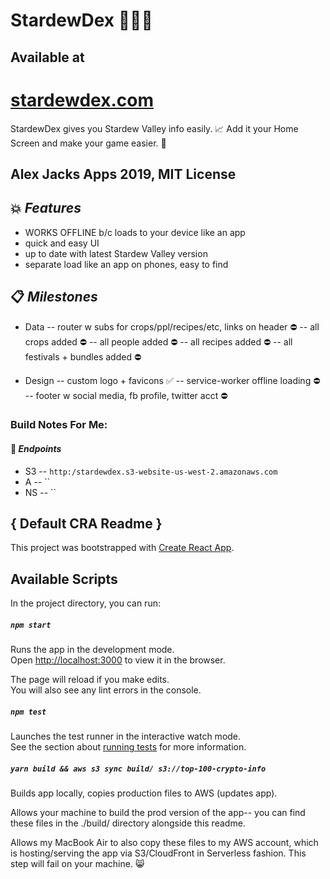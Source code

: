 # StardewDex 🍈🌟📇

## Available at
# [stardewdex.com](https://stardewdex.com)

StardewDex gives you Stardew Valley info easily. 📈
Add it your Home Screen and make your game easier. 💝

## Alex Jacks Apps 2019, MIT License

## 💥 _Features_

- WORKS OFFLINE b/c loads to your device like an app
- quick and easy UI
- up to date with latest Stardew Valley version
- separate load like an app on phones, easy to find

## 📋 _Milestones_

- Data
-- router w subs for crops/ppl/recipes/etc, links on header ⛔️
-- all crops added ⛔️
-- all people added ⛔️
-- all recipes added ⛔️
-- all festivals + bundles added ⛔️

- Design
-- custom logo + favicons ✅
-- service-worker offline loading ⛔️
-- footer w social media, fb profile, twitter acct ⛔️


### Build Notes For Me:
#### 📝 _Endpoints_
- S3
-- `http:/stardewdex.s3-website-us-west-2.amazonaws.com`
- A 
-- ``
- NS
-- ``

## { Default CRA Readme }

This project was bootstrapped with [Create React App](https://github.com/facebook/create-react-app).

## Available Scripts

In the project directory, you can run:

##### `npm start`

Runs the app in the development mode.<br>
Open [http://localhost:3000](http://localhost:3000) to view it in the browser.

The page will reload if you make edits.<br>
You will also see any lint errors in the console.

##### `npm test`

Launches the test runner in the interactive watch mode.<br>
See the section about [running tests](https://facebook.github.io/create-react-app/docs/running-tests) for more information.

##### `yarn build && aws s3 sync build/ s3://top-100-crypto-info`

Builds app locally, copies production files to AWS (updates app).

Allows your machine to build the prod version of the app-- you can find these files in the ./build/ directory alongside this readme.

Allows my MacBook Air to also copy these files to my AWS account, which is hosting/serving the app via S3/CloudFront in Serverless fashion. This step will fail on your machine. :smile_cat:

